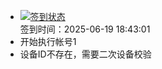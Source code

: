- [![签到状态](https://github.com/womade/Cloud189-Actions/actions/workflows/main.yml/badge.svg?branch=main)](https://github.com/womade/Cloud189-Actions/actions/workflows/main.yml) <br> 签到时间：2025-06-19 18:43:01
- 开始执行帐号1
- 设备ID不存在，需要二次设备校验
